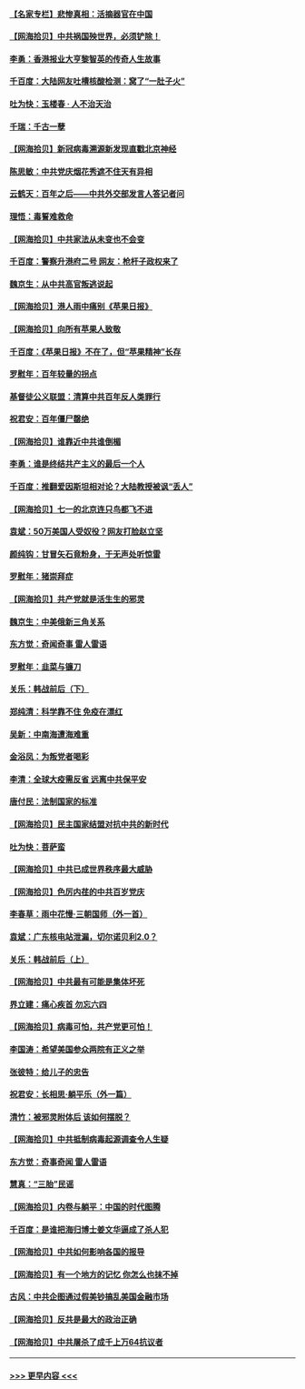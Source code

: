 #### [【名家专栏】悲惨真相：活摘器官在中国](../pages/nsc993/n13056611.md?t=06301352) 
#### [【网海拾贝】中共祸国殃世界，必须铲除！](../pages/nsc993/n13056011.md?t=06301352) 
#### [李勇：香港报业大亨黎智英的传奇人生故事](../pages/nsc993/n13055258.md?t=06301352) 
#### [千百度：大陆网友吐槽核酸检测：窝了“一肚子火”](../pages/nsc993/n13055194.md?t=06301352) 
#### [吐为快：玉楼春 · 人不治天治](../pages/nsc993/n13054028.md?t=06301352) 
#### [千瑞：千古一孽](../pages/nsc993/n13054016.md?t=06301352) 
#### [【网海拾贝】新冠病毒溯源新发现直戳北京神经](../pages/nsc993/n13052425.md?t=06301352) 
#### [陈思敏：中共党庆烟花秀遮不住天有异相](../pages/nsc993/n13052020.md?t=06301352) 
#### [云鹤天：百年之后——中共外交部发言人答记者问](../pages/nsc993/n13051604.md?t=06301352) 
#### [理悟：毒誓难救命](../pages/nsc993/n13051601.md?t=06301352) 
#### [【网海拾贝】中共家法从未变也不会变](../pages/nsc993/n13050366.md?t=06301352) 
#### [千百度：警察升港府二号 网友：枪杆子政权来了](../pages/nsc993/n13050261.md?t=06301352) 
#### [魏京生：从中共高官叛逃说起](../pages/nsc993/n13048997.md?t=06301352) 
#### [【网海拾贝】港人雨中痛别《苹果日报》](../pages/nsc993/n13048941.md?t=06301352) 
#### [【网海拾贝】向所有苹果人致敬](../pages/nsc993/n13046795.md?t=06301352) 
#### [千百度：《苹果日报》不在了，但“苹果精神”长存](../pages/nsc993/n13046703.md?t=06301352) 
#### [罗慰年：百年较量的拐点](../pages/nsc993/n13046542.md?t=06301352) 
#### [基督徒公义联盟：清算中共百年反人类罪行](../pages/nsc993/n13046499.md?t=06301352) 
#### [祝君安：百年僵尸罄绝](../pages/nsc993/n13045595.md?t=06301352) 
#### [【网海拾贝】谁靠近中共谁倒楣](../pages/nsc993/n13044667.md?t=06301352) 
#### [李勇：谁是终结共产主义的最后一个人](../pages/nsc993/n13044397.md?t=06301352) 
#### [千百度：推翻爱因斯坦相对论？大陆教授被讽“丢人”](../pages/nsc993/n13043908.md?t=06301352) 
#### [【网海拾贝】七一的北京连只鸟都飞不进](../pages/nsc993/n13041377.md?t=06301352) 
#### [袁斌：50万美国人受奴役？网友打脸赵立坚](../pages/nsc993/n13041330.md?t=06301352) 
#### [颜纯钩：甘冒矢石竟粉身，于无声处听惊雷](../pages/nsc993/n13041140.md?t=06301352) 
#### [罗慰年：猪崇拜症](../pages/nsc993/n13041071.md?t=06301352) 
#### [【网海拾贝】共产党就是活生生的邪灵](../pages/nsc993/n13036627.md?t=06301352) 
#### [魏京生：中美俄新三角关系](../pages/nsc993/n13035986.md?t=06301352) 
#### [东方觉：奇闻奇事 雷人雷语](../pages/nsc993/n13035878.md?t=06301352) 
#### [罗慰年：韭菜与镰刀](../pages/nsc993/n13034374.md?t=06301352) 
#### [关乐：韩战前后（下）](../pages/nsc993/n13034113.md?t=06301352) 
#### [郑纯清：科学靠不住 免疫在漂红](../pages/nsc993/n13034093.md?t=06301352) 
#### [吴新：中南海遭海难重](../pages/nsc993/n13034084.md?t=06301352) 
#### [金浴凤：为叛党者喝彩](../pages/nsc993/n13034058.md?t=06301352) 
#### [李清：全球大疫需反省 远离中共保平安](../pages/nsc993/n13033784.md?t=06301352) 
#### [唐付民：法制国家的标准](../pages/nsc993/n13032944.md?t=06301352) 
#### [【网海拾贝】民主国家结盟对抗中共的新时代](../pages/nsc993/n13031717.md?t=06301352) 
#### [吐为快：菩萨蛮](../pages/nsc993/n13030033.md?t=06301352) 
#### [【网海拾贝】中共已成世界秩序最大威胁](../pages/nsc993/n13028138.md?t=06301352) 
#### [【网海拾贝】色厉内荏的中共百岁党庆](../pages/nsc993/n13025582.md?t=06301352) 
#### [李春草：雨中花慢‧三朝国师（外一首）](../pages/nsc993/n13025567.md?t=06301352) 
#### [袁斌：广东核电站泄漏，切尔诺贝利2.0？](../pages/nsc993/n13025475.md?t=06301352) 
#### [关乐：韩战前后（上）](../pages/nsc993/n13025387.md?t=06301352) 
#### [【网海拾贝】中共最有可能是集体坏死](../pages/nsc993/n13023101.md?t=06301352) 
#### [界立建：痛心疾首 勿忘六四](../pages/nsc993/n13022339.md?t=06301352) 
#### [【网海拾贝】病毒可怕，共产党更可怕！](../pages/nsc993/n13020728.md?t=06301352) 
#### [李国涛：希望美国参众两院有正义之举](../pages/nsc993/n13020674.md?t=06301352) 
#### [张彼特：给儿子的忠告](../pages/nsc993/n13018934.md?t=06301352) 
#### [祝君安：长相思‧躺平乐（外一篇）](../pages/nsc993/n13018923.md?t=06301352) 
#### [清竹：被邪灵附体后 该如何摆脱？](../pages/nsc993/n13018877.md?t=06301352) 
#### [【网海拾贝】中共抵制病毒起源调查令人生疑](../pages/nsc993/n13017785.md?t=06301352) 
#### [东方觉：奇事奇闻 雷人雷语](../pages/nsc993/n13017577.md?t=06301352) 
#### [慧真：“三胎”民谣](../pages/nsc993/n13017394.md?t=06301352) 
#### [【网海拾贝】内卷与躺平：中国的时代图腾](../pages/nsc993/n13016128.md?t=06301352) 
#### [千百度：是谁把海归博士姜文华逼成了杀人犯](../pages/nsc993/n13015218.md?t=06301352) 
#### [【网海拾贝】中共如何影响各国的报导](../pages/nsc993/n13012599.md?t=06301352) 
#### [【网海拾贝】有一个地方的记忆 你怎么也抹不掉](../pages/nsc993/n13009802.md?t=06301352) 
#### [古风：中共企图通过假美钞搞乱美国金融市场](../pages/nsc993/n13009626.md?t=06301352) 
#### [【网海拾贝】反共是最大的政治正确](../pages/nsc993/n13007051.md?t=06301352) 
#### [【网海拾贝】中共屠杀了成千上万64抗议者](../pages/nsc993/n13002713.md?t=06301352) 

----
#### [ >>> 更早内容 <<< ](../indexes/nsc993-earlier.md)
